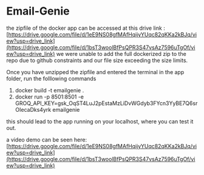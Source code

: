 # Email-Genie

the zipfile of the docker app can be accessed at this drive link : [https://drive.google.com/file/d/1eE9NS08gfMAfHqijyYUqc82qKKa2kBJq/view?usp=drive_link](https://drive.google.com/file/d/1bsT3woolBfPsQPR3S47vsAz7596uTgOf/view?usp=drive_link)
we were unable to add the full dockerized zip to the repo due to github constraints and our file size exceeding the size limits. 

Once you have unzipped the zipfile and entered the terminal in the app folder, run the folllowing commands
1. docker build -t emailgenie .
2. docker run -p 8501:8501 -e GROQ_API_KEY=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 emailgenie

this should lead to the app running on your localhost, where you can test it out.

a video demo can be seen here: [https://drive.google.com/file/d/1eE9NS08gfMAfHqijyYUqc82qKKa2kBJq/view?usp=drive_link](https://drive.google.com/file/d/1bsT3woolBfPsQPR3S47vsAz7596uTgOf/view?usp=drive_link)
